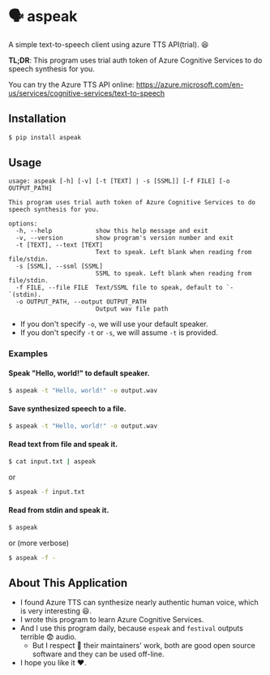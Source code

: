 # :speaking_head: aspeak

A simple text-to-speech client using azure TTS API(trial). :laughing:

**TL;DR**: This program uses trial auth token of Azure Cognitive Services to do speech synthesis for you.

You can try the Azure TTS API online: https://azure.microsoft.com/en-us/services/cognitive-services/text-to-speech

## Installation

```sh
$ pip install aspeak
```

## Usage

```
usage: aspeak [-h] [-v] [-t [TEXT] | -s [SSML]] [-f FILE] [-o OUTPUT_PATH]

This program uses trial auth token of Azure Cognitive Services to do speech synthesis for you.

options:
  -h, --help            show this help message and exit
  -v, --version         show program's version number and exit
  -t [TEXT], --text [TEXT]
                        Text to speak. Left blank when reading from file/stdin.
  -s [SSML], --ssml [SSML]
                        SSML to speak. Left blank when reading from file/stdin.
  -f FILE, --file FILE  Text/SSML file to speak, default to `-`(stdin).
  -o OUTPUT_PATH, --output OUTPUT_PATH
                        Output wav file path
```

- If you don't specify `-o`, we will use your default speaker.
- If you don't specify `-t` or `-s`, we will assume `-t` is provided.

### Examples

#### Speak "Hello, world!" to default speaker.

```sh
$ aspeak -t "Hello, world!" -o output.wav
```

#### Save synthesized speech to a file.

```sh
$ aspeak -t "Hello, world!" -o output.wav
```

#### Read text from file and speak it.

```sh
$ cat input.txt | aspeak
```

or

```sh
$ aspeak -f input.txt
```

#### Read from stdin and speak it.

```sh
$ aspeak
```

or (more verbose)

```sh
$ aspeak -f -
```

## About This Application

- I found Azure TTS can synthesize nearly authentic human voice, which is very interesting :laughing:.
- I wrote this program to learn Azure Cognitive Services.
- And I use this program daily, because `espeak` and `festival` outputs terrible :fearful: audio.
    - But I respect :raised_hands: their maintainers' work, both are good open source software and they can be used off-line.
- I hope you like it :heart:.

